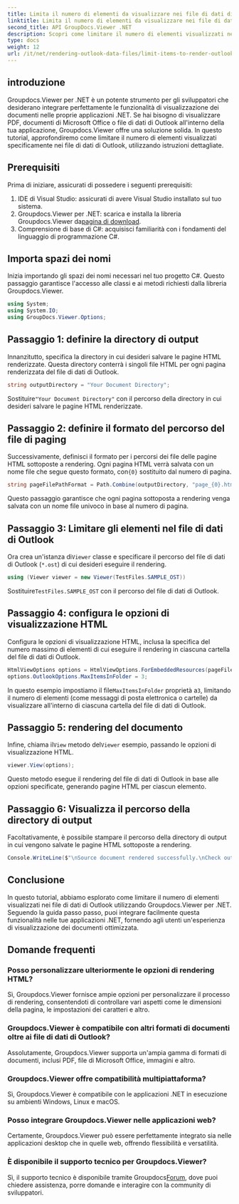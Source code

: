 ```yaml
---
title: Limita il numero di elementi da visualizzare nei file di dati di Outlook
linktitle: Limita il numero di elementi da visualizzare nei file di dati di Outlook
second_title: API GroupDocs.Viewer .NET
description: Scopri come limitare il numero di elementi visualizzati nei file di dati di Outlook utilizzando Groupdocs.Viewer per .NET. Segui la nostra procedura dettagliata per un'integrazione perfetta.
type: docs
weight: 12
url: /it/net/rendering-outlook-data-files/limit-items-to-render-outlook-data-files/
---
```

## introduzione
Groupdocs.Viewer per .NET è un potente strumento per gli sviluppatori che desiderano integrare perfettamente le funzionalità di visualizzazione dei documenti nelle proprie applicazioni .NET. Se hai bisogno di visualizzare PDF, documenti di Microsoft Office o file di dati di Outlook all'interno della tua applicazione, Groupdocs.Viewer offre una soluzione solida. In questo tutorial, approfondiremo come limitare il numero di elementi visualizzati specificamente nei file di dati di Outlook, utilizzando istruzioni dettagliate.
## Prerequisiti
Prima di iniziare, assicurati di possedere i seguenti prerequisiti:
1. IDE di Visual Studio: assicurati di avere Visual Studio installato sul tuo sistema.
2.  Groupdocs.Viewer per .NET: scarica e installa la libreria Groupdocs.Viewer da[pagina di download](https://releases.groupdocs.com/viewer/net/).
3. Comprensione di base di C#: acquisisci familiarità con i fondamenti del linguaggio di programmazione C#.

## Importa spazi dei nomi
Inizia importando gli spazi dei nomi necessari nel tuo progetto C#. Questo passaggio garantisce l'accesso alle classi e ai metodi richiesti dalla libreria Groupdocs.Viewer.
```csharp
using System;
using System.IO;
using GroupDocs.Viewer.Options;
```
## Passaggio 1: definire la directory di output
Innanzitutto, specifica la directory in cui desideri salvare le pagine HTML renderizzate. Questa directory conterrà i singoli file HTML per ogni pagina renderizzata del file di dati di Outlook.
```csharp
string outputDirectory = "Your Document Directory";
```
 Sostituire`"Your Document Directory"` con il percorso della directory in cui desideri salvare le pagine HTML renderizzate.
## Passaggio 2: definire il formato del percorso del file di paging
 Successivamente, definisci il formato per i percorsi dei file delle pagine HTML sottoposte a rendering. Ogni pagina HTML verrà salvata con un nome file che segue questo formato, con`{0}` sostituito dal numero di pagina.
```csharp
string pageFilePathFormat = Path.Combine(outputDirectory, "page_{0}.html");
```
Questo passaggio garantisce che ogni pagina sottoposta a rendering venga salvata con un nome file univoco in base al numero di pagina.
## Passaggio 3: Limitare gli elementi nel file di dati di Outlook
 Ora crea un'istanza di`Viewer` classe e specificare il percorso del file di dati di Outlook (`*.ost`) di cui desideri eseguire il rendering.
```csharp
using (Viewer viewer = new Viewer(TestFiles.SAMPLE_OST))
```
 Sostituire`TestFiles.SAMPLE_OST` con il percorso del file di dati di Outlook.
## Passaggio 4: configura le opzioni di visualizzazione HTML
Configura le opzioni di visualizzazione HTML, inclusa la specifica del numero massimo di elementi di cui eseguire il rendering in ciascuna cartella del file di dati di Outlook.
```csharp
HtmlViewOptions options = HtmlViewOptions.ForEmbeddedResources(pageFilePathFormat);
options.OutlookOptions.MaxItemsInFolder = 3;
```
 In questo esempio impostiamo il file`MaxItemsInFolder` proprietà a`3`, limitando il numero di elementi (come messaggi di posta elettronica o cartelle) da visualizzare all'interno di ciascuna cartella del file di dati di Outlook.
## Passaggio 5: rendering del documento
 Infine, chiama il`View` metodo del`Viewer` esempio, passando le opzioni di visualizzazione HTML.
```csharp
viewer.View(options);
```
Questo metodo esegue il rendering del file di dati di Outlook in base alle opzioni specificate, generando pagine HTML per ciascun elemento.
## Passaggio 6: Visualizza il percorso della directory di output
Facoltativamente, è possibile stampare il percorso della directory di output in cui vengono salvate le pagine HTML sottoposte a rendering.
```csharp
Console.WriteLine($"\nSource document rendered successfully.\nCheck output in {outputDirectory}.");
```

## Conclusione
In questo tutorial, abbiamo esplorato come limitare il numero di elementi visualizzati nei file di dati di Outlook utilizzando Groupdocs.Viewer per .NET. Seguendo la guida passo passo, puoi integrare facilmente questa funzionalità nelle tue applicazioni .NET, fornendo agli utenti un'esperienza di visualizzazione dei documenti ottimizzata.
## Domande frequenti
### Posso personalizzare ulteriormente le opzioni di rendering HTML?
Sì, Groupdocs.Viewer fornisce ampie opzioni per personalizzare il processo di rendering, consentendoti di controllare vari aspetti come le dimensioni della pagina, le impostazioni dei caratteri e altro.
### Groupdocs.Viewer è compatibile con altri formati di documenti oltre ai file di dati di Outlook?
Assolutamente, Groupdocs.Viewer supporta un'ampia gamma di formati di documenti, inclusi PDF, file di Microsoft Office, immagini e altro.
### Groupdocs.Viewer offre compatibilità multipiattaforma?
Sì, Groupdocs.Viewer è compatibile con le applicazioni .NET in esecuzione su ambienti Windows, Linux e macOS.
### Posso integrare Groupdocs.Viewer nelle applicazioni web?
Certamente, Groupdocs.Viewer può essere perfettamente integrato sia nelle applicazioni desktop che in quelle web, offrendo flessibilità e versatilità.
### È disponibile il supporto tecnico per Groupdocs.Viewer?
 Sì, il supporto tecnico è disponibile tramite Groupdocs[Forum](https://forum.groupdocs.com/c/viewer/9), dove puoi chiedere assistenza, porre domande e interagire con la community di sviluppatori.